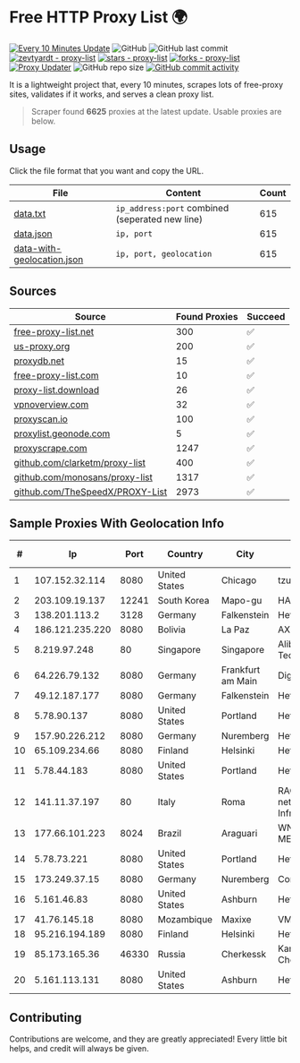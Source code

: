 
# Free HTTP Proxy List 🌍

[![Every 10 Minutes Update](https://github.com/mertguvencli/http-proxy-list/actions/workflows/main.yml/badge.svg?branch=main)](https://github.com/mertguvencli/http-proxy-list/actions/workflows/main.yml)
![GitHub](https://img.shields.io/github/license/mertguvencli/http-proxy-list)
![GitHub last commit](https://img.shields.io/github/last-commit/mertguvencli/http-proxy-list)
[![zevtyardt - proxy-list](https://img.shields.io/static/v1?label=zevtyardt&message=proxy-list&color=blue&logo=github)](https://github.com/zevtyardt/proxy-list "Go to GitHub repo")
[![stars - proxy-list](https://img.shields.io/github/stars/zevtyardt/proxy-list?style=social)](https://github.com/zevtyardt/proxy-list)
[![forks - proxy-list](https://img.shields.io/github/forks/zevtyardt/proxy-list?style=social)](https://github.com/zevtyardt/proxy-list)
[![Proxy Updater](https://github.com/zevtyardt/proxy-list/workflows/Proxy%20Updater/badge.svg)](https://github.com/zevtyardt/proxy-list/actions?query=workflow:"Proxy+Updater")
![GitHub repo size](https://img.shields.io/github/repo-size/zevtyardt/proxy-list)
[![GitHub commit activity](https://img.shields.io/github/commit-activity/m/zevtyardt/proxy-list?logo=commits)](https://github.com/zevtyardt/proxy-list/commits/main)

It is a lightweight project that, every 10 minutes, scrapes lots of free-proxy sites, validates if it works, and serves a clean proxy list.

> Scraper found **6625** proxies at the latest update. Usable proxies are below.

## Usage

Click the file format that you want and copy the URL.

|File|Content|Count|
|----|-------|-----|
|[data.txt](https://raw.githubusercontent.com/mertguvencli/http-proxy-list/main/proxy-list/data.txt)|`ip_address:port` combined (seperated new line)|615|
|[data.json](https://raw.githubusercontent.com/mertguvencli/http-proxy-list/main/proxy-list/data.json)|`ip, port`|615|
|[data-with-geolocation.json](https://raw.githubusercontent.com/mertguvencli/http-proxy-list/main/proxy-list/data-with-geolocation.json)|`ip, port, geolocation`|615|

## Sources

|Source|Found Proxies|Succeed|
|------|-------------|-------|
|[free-proxy-list.net](https://free-proxy-list.net)|300|✅|
|[us-proxy.org](https://www.us-proxy.org)|200|✅|
|[proxydb.net](http://proxydb.net)|15|✅|
|[free-proxy-list.com](https://free-proxy-list.com/?page=&port=&type%5B%5D=http&type%5B%5D=https&up_time=0&search=Search)|10|✅|
|[proxy-list.download](https://www.proxy-list.download/HTTP)|26|✅|
|[vpnoverview.com](https://vpnoverview.com/privacy/anonymous-browsing/free-proxy-servers)|32|✅|
|[proxyscan.io](https://www.proxyscan.io)|100|✅|
|[proxylist.geonode.com](https://proxylist.geonode.com/api/proxy-list?limit=300&page=1&sort_by=lastChecked&sort_type=desc&protocols=http,https)|5|✅|
|[proxyscrape.com](https://api.proxyscrape.com/v2/?request=displayproxies&protocol=http&timeout=10000&country=all&ssl=all&anonymity=all)|1247|✅|
|[github.com/clarketm/proxy-list](https://raw.githubusercontent.com/clarketm/proxy-list/master/proxy-list-raw.txt)|400|✅|
|[github.com/monosans/proxy-list](https://raw.githubusercontent.com/monosans/proxy-list/main/proxies/http.txt)|1317|✅|
|[github.com/TheSpeedX/PROXY-List](https://raw.githubusercontent.com/TheSpeedX/PROXY-List/master/http.txt)|2973|✅|


## Sample Proxies With Geolocation Info

|#|Ip|Port|Country|City|Internet Service Provider|
|-|--|----|-------|----|-------------------------|
|1|107.152.32.114|8080|United States|Chicago|tzulo, inc.|
|2|203.109.19.137|12241|South Korea|Mapo-gu|HAIonNet|
|3|138.201.113.2|3128|Germany|Falkenstein|Hetzner Online GmbH|
|4|186.121.235.220|8080|Bolivia|La Paz|AXS Bolivia S. A.|
|5|8.219.97.248|80|Singapore|Singapore|Alibaba (US) Technology Co., Ltd.|
|6|64.226.79.132|8080|Germany|Frankfurt am Main|DigitalOcean, LLC|
|7|49.12.187.177|8080|Germany|Falkenstein|Hetzner Online GmbH|
|8|5.78.90.137|8080|United States|Portland|Hetzner Online GmbH|
|9|157.90.226.212|8080|Germany|Nuremberg|Hetzner Online GmbH|
|10|65.109.234.66|8080|Finland|Helsinki|Hetzner Online GmbH|
|11|5.78.44.183|8080|United States|Portland|Hetzner Online GmbH|
|12|141.11.37.197|80|Italy|Roma|RACK400 com netherlands Infrastructure|
|13|177.66.101.223|8024|Brazil|Araguari|WN TELECOM LTDA - ME|
|14|5.78.73.221|8080|United States|Portland|Hetzner Online GmbH|
|15|173.249.37.15|8080|Germany|Nuremberg|Contabo GmbH|
|16|5.161.46.83|8080|United States|Ashburn|Hetzner Online GmbH|
|17|41.76.145.18|8080|Mozambique|Maxixe|VM  S.A|
|18|95.216.194.189|8080|Finland|Helsinki|Hetzner Online GmbH|
|19|85.173.165.36|46330|Russia|Cherkessk|Karachaevo-Cherkesskelektrosvyaz|
|20|5.161.113.131|8080|United States|Ashburn|Hetzner Online GmbH|



## Contributing

Contributions are welcome, and they are greatly appreciated! Every
little bit helps, and credit will always be given.

